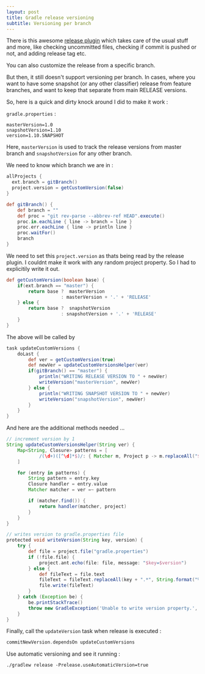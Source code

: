 ```yaml
---
layout: post
title: Gradle release versioning
subtitle: Versioning per branch
---
```


There is this awesome [release plugin](https://github.com/researchgate/gradle-release) which takes care of the usual stuff and more, like checking uncommitted files, checking if commit is pushed or not, and adding release tag etc.

You can also customize the release from a specific branch.

But then, it still doesn't support versioning per branch. In cases, where you want to have some snapshot (or any other classifier) release from feature branches, and want to keep that separate from main RELEASE versions.

So, here is a quick and dirty knock around I did to make it work :

`gradle.properties` :

~~~
masterVersion=1.0
snapshotVersion=1.10
version=1.10.SNAPSHOT
~~~

Here, `masterVersion` is used to track the release versions from master branch and `snapshotVersion` for any other branch.

We need to know which branch we are in :

~~~groovy
allProjects {
  ext.branch = gitBranch()
  project.version = getCustomVersion(false)
}

def gitBranch() {
    def branch = ""
    def proc = "git rev-parse --abbrev-ref HEAD".execute()
    proc.in.eachLine { line -> branch = line }
    proc.err.eachLine { line -> println line }
    proc.waitFor()
    branch
}
~~~

We need to set this `project.version` as thats being read by the release plugin. I couldnt make it work with any random project property. So I had to explicitily write it out.

~~~groovy
def getCustomVersion(boolean base) {
    if(ext.branch == "master") {
        return base ?  masterVersion
                    : masterVersion + '.' + 'RELEASE'
    } else {
        return base ?  snapshotVersion
                    : snapshotVersion + '.' + 'RELEASE'
    }
}
~~~

The above will be called by 

~~~groovy
task updateCustomVersions {
    doLast {
        def ver = getCustomVersion(true)
        def newVer = updateCustomVersionsHelper(ver)
        if(gitBranch() == "master") {
            println("WRITING RELEASE VERSION TO " + newVer)
            writeVersion("masterVersion", newVer)
        } else {
            println("WRITING SNAPSHOT VERSION TO " + newVer)
            writeVersion("snapshotVersion", newVer)
        }
    }
}
~~~

And here are the additional methods needed ...

~~~groovy
// increment version by 1
String updateCustomVersionsHelper(String ver) {
    Map<String, Closure> patterns = [
            /(\d+)([^\d]*$)/: { Matcher m, Project p -> m.replaceAll("${(m[0][1] as int) + 1}${m[0][2]}") }
    ]

    for (entry in patterns) {
        String pattern = entry.key
        Closure handler = entry.value
        Matcher matcher = ver =~ pattern

        if (matcher.find()) {
            return handler(matcher, project)
        }
    }
}

// writes version to gradle.properties file
protected void writeVersion(String key, version) {
    try {
        def file = project.file("gradle.properties")
        if (!file.file) {
            project.ant.echo(file: file, message: "$key=$version")
        } else {
            def fileText = file.text
            fileText = fileText.replaceAll(key + ".*", String.format("%s=%s", key, version))
            file.write(fileText)
        }
    } catch (Exception be) {
        be.printStackTrace()
        throw new GradleException('Unable to write version property.', be)
    }
}
~~~

Finally, call the `updateVersion` task when release is executed :

~~~groovy
commitNewVersion.dependsOn updateCustomVersions
~~~

Use automatic versioning and see it running :

~~~
./gradlew release -Prelease.useAutomaticVersion=true
~~~
